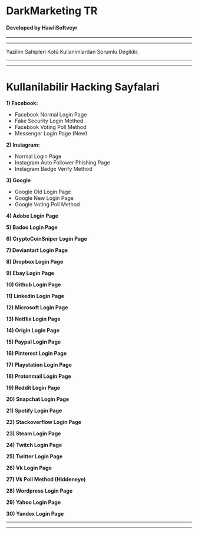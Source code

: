 # **DarkMarketing TR**
#### Developed by HawliSoftveyr
***
***
Yazilim Sahipleri Kotü Kullanimlardan Sorumlu Degildir.
***
***
# Kullanilabilir Hacking Sayfalari
**1) Facebook:**
- Facebook Normal Login Page
- Fake Security Login Method 
- Facebook Voting Poll Method
- Messenger Login Page (New)

**2) Instagram:**
- Normal Login Page
- Instagram Auto Follower Phishing Page 
- Instagram Badge Verify Method 

**3) Google**
- Google Old Login Page
- Google New Login Page
- Google Voting Poll Method 

**4) Adobe Login Page**

**5) Badoo Login Page**

**6) CryptoCoinSniper Login Page**

**7) Deviantart Login Page**

**8) Dropbox Login Page**

**9) Ebay Login Page**

**10) Github Login Page**

**11) Linkedin Login Page**

**12) Microsoft Login Page**

**13) Netflix Login Page**

**14) Origin Login Page**

**15) Paypal Login Page**

**16) Pinterest Login Page**

**17) Playstation  Login Page**

**18) Protonmail Login Page**

**19) Reddit Login Page**

**20) Snapchat Login Page**

**21) Spotify Login Page**

**22) Stackoverflow Login Page**

**23) Steam Login Page**

**24) Twitch Login Page**

**25) Twitter Login Page**

**26) Vk Login Page**

**27) Vk Poll Method (Hiddeneye)**

**28) Wordpress  Login Page**

**29) Yahoo Login Page**

**30) Yandex Login Page**
***
***
